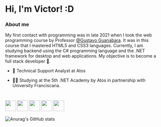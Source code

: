 # Hi, I'm Victor! :D
         


### About me

My first contact with programming was in late 2021 when I took the web programming course by Professor <a href="https://github.com/gustavoguanabara" rel="_blank">@Gustavo Guanabara</a>. It was in this course that I mastered HTML5 and CSS3 languages. Currently, I am studying backend using the C# programming language and the .NET framework for desktop and web applications. My objective is to become a full stack developer 🎯.

- 💼 Technical Support Analyst at Atos

- 👨‍💻 Studying at the 5th .NET Academy by Atos in partnership with University Franciscana.



#

<img src="https://cdn.jsdelivr.net/gh/devicons/devicon/icons/html5/html5-original.svg" width="35px" />   <img src="https://cdn.jsdelivr.net/gh/devicons/devicon/icons/css3/css3-original.svg" width="35px" />   <img src="https://cdn.jsdelivr.net/gh/devicons/devicon/icons/javascript/javascript-original.svg" width="35px" />   <img src="https://cdn.jsdelivr.net/gh/devicons/devicon/icons/csharp/csharp-original.svg" width="35px" />   <img src="https://cdn.jsdelivr.net/gh/devicons/devicon/icons/mysql/mysql-original.svg" width="35px"/>
          

![Anurag's GitHub stats](https://github-readme-stats.vercel.app/api?username=VictorChaves10&count_private=true&show_icons=true&custom_title=Github%20Status&hide=issues&theme=radical)














